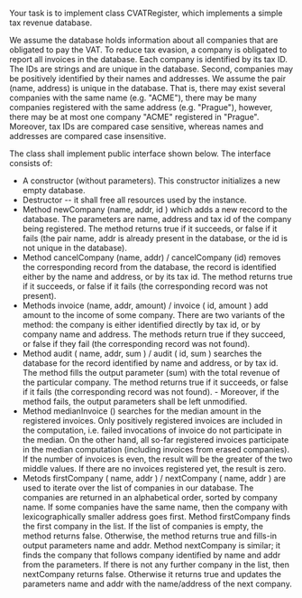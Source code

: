 Your task is to implement class CVATRegister, which implements a simple tax revenue database.

We assume the database holds information about all companies that are obligated to pay the VAT. To reduce tax evasion, a company is obligated to report all invoices in the database. Each company is identified by its tax ID. The IDs are strings and are unique in the database. Second, companies may be positively identified by their names and addresses. We assume the pair (name, address) is unique in the database. That is, there may exist several companies with the same name (e.g. "ACME"), there may be many companies registered with the same address (e.g. "Prague"), however, there may be at most one company "ACME" registered in "Prague". Moreover, tax IDs are compared case sensitive, whereas names and addresses are compared case insensitive.

The class shall implement public interface shown below. The interface consists of:

- A constructor (without parameters). This constructor initializes a new empty database.
- Destructor -- it shall free all resources used by the instance.
- Method newCompany (name, addr, id ) which adds a new record to the database. The parameters are name, address and tax id of the company being registered. The method returns true if it succeeds, or false if it fails (the pair name, addr is already present in the database, or the id is not unique in the database).
- Method cancelCompany (name, addr) / cancelCompany (id) removes the corresponding record from the database, the record is identified either by the name and address, or by its tax id. The method returns true if it succeeds, or false if it fails (the corresponding record was not present).
- Methods invoice (name, addr, amount) / invoice ( id, amount ) add amount to the income of some company. There are two variants of the method: the company is either identified directly by tax id, or by company name and address. The methods return true if they succeed, or false if they fail (the corresponding record was not found).
- Method audit ( name, addr, sum ) / audit ( id, sum ) searches the database for the record identified by name and address, or by tax id. The method fills the output parameter (sum) with the total revenue of the particular company. The method returns true if it succeeds, or false if it fails (the corresponding record was not found). - Moreover, if the method fails, the output parameters shall be left unmodified.
- Method medianInvoice () searches for the median amount in the registered invoices. Only positively registered invoices are included in the computation, i.e. failed invocations of invoice do not participate in the median. On the other hand, all so-far registered invoices participate in the median computation (including invoices from erased companies). If the number of invoices is even, the result will be the greater of the two middle values. If there are no invoices registered yet, the result is zero.
- Metods firstCompany ( name, addr ) / nextCompany ( name, addr ) are used to iterate over the list of companies in our database. The companies are returned in an alphabetical order, sorted by company name. If some companies have the same name, then the company with lexicographically smaller address goes first. Method firstCompany finds the first company in the list. If the list of companies is empty, the method returns false. Otherwise, the method returns true and fills-in output parameters name and addr. Method nextCompany is similar; it finds the company that follows company identified by name and addr from the parameters. If there is not any further company in the list, then nextCompany returns false. Otherwise it returns true and updates the parameters name and addr with the name/address of the next company.
